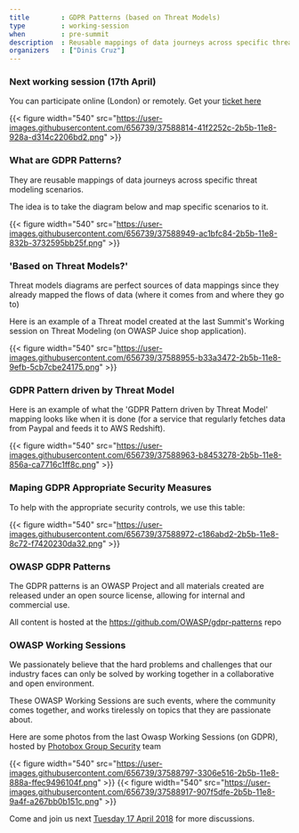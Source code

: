 ```yaml
---
title        : GDPR Patterns (based on Threat Models)
type         : working-session
when         : pre-summit
description  : Reusable mappings of data journeys across specific threat modeling scenarios.
organizers   : ["Dinis Cruz"]
---
```


### Next working session (17th April)

You can participate online (London) or remotely. Get your [ticket here](https://www.eventbrite.com/e/owasp-working-session-tickets-42422014387)

{{< figure  width="540" src="https://user-images.githubusercontent.com/656739/37588814-41f2252c-2b5b-11e8-928a-d314c2206bd2.png" >}}

### What are GDPR Patterns?

They are reusable mappings of data journeys across specific threat modeling scenarios.

The idea is to take the diagram below and map specific scenarios to it.

{{< figure  width="540" src="https://user-images.githubusercontent.com/656739/37588949-ac1bfc84-2b5b-11e8-832b-3732595bb25f.png" >}}


### 'Based on Threat Models?'

Threat models diagrams are perfect sources of data mappings since they already mapped the flows of data (where it comes from and where they go to)

Here is an example of a Threat model created at the last Summit's Working session on Threat Modeling (on OWASP Juice shop application).

{{< figure  width="540" src="https://user-images.githubusercontent.com/656739/37588955-b33a3472-2b5b-11e8-9efb-5cb7cbe24175.png" >}}


### GDPR Pattern driven by Threat Model

Here is an example of what the 'GDPR Pattern driven by Threat Model' mapping looks like when it is done (for a service that regularly fetches data from Paypal and feeds it to AWS Redshift).

{{< figure  width="540" src="https://user-images.githubusercontent.com/656739/37588963-b8453278-2b5b-11e8-856a-ca7716c1ff8c.png" >}}

### Maping GDPR Appropriate Security Measures

To help with the appropriate security controls, we use this table:

{{< figure  width="540" src="https://user-images.githubusercontent.com/656739/37588972-c186abd2-2b5b-11e8-8c72-f7420230da32.png" >}}


### OWASP GDPR Patterns

The GDPR patterns is an OWASP Project and all materials created are released under an open source license, allowing for internal and commercial use.

All content is hosted at the https://github.com/OWASP/gdpr-patterns repo


### OWASP Working Sessions

We passionately believe that the hard problems and challenges that our industry faces can only
be solved by working together in a collaborative and open environment.

These OWASP Working Sessions are such events, where the community comes together, and works tirelessly on topics that they are passionate about.

Here are some photos from the last Owasp Working Sessions (on GDPR), hosted by [Photobox Group Security](https://pbx-group-security.com) team


{{< figure  width="540" src="https://user-images.githubusercontent.com/656739/37588797-3306e516-2b5b-11e8-888a-ffec9496104f.png" >}}
{{< figure  width="540" src="https://user-images.githubusercontent.com/656739/37588917-907f5dfe-2b5b-11e8-9a4f-a267bb0b151c.png" >}}


Come and join us next [Tuesday 17 April 2018](https://www.eventbrite.com/e/owasp-working-session-tickets-42422014387) for more discussions.
